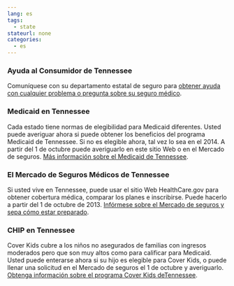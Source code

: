 ```yaml
--- 
lang: es 
tags: 
  - state
stateurl: none 
categories: 
  - es
--- 
```


### Ayuda al Consumidor de Tennessee

Comuníquese con su departamento estatal de seguro para [obtener ayuda con cualquier problema o pregunta sobre su seguro médico](http://www.tn.gov/insurance/). 

### Medicaid en Tennessee

Cada estado tiene normas  de elegibilidad para Medicaid diferentes.  Usted puede averiguar ahora si puede obtener los beneficios del programa Medicaid de Tennessee. Si no es elegible ahora, tal vez lo sea en el 2014. A partir del 1 de octubre puede averiguarlo en este sitio Web o en el Mercado de seguros. [Más información sobre el Medicaid de Tennessee](http://www.tn.gov/tenncare/members.shtml). 

###  El Mercado de Seguros Médicos de Tennessee

Si usted vive en Tennessee, puede usar el sitio Web HealthCare.gov para obtener cobertura médica, comparar los planes e inscribirse. Puede hacerlo a partir del 1 de octubre de 2013. [Infórmese sobre el Mercado de seguros y sepa cómo estar preparado](/es/how-can-i-get-ready-to-enroll-in-the-marketplace). 

### CHIP en Tennessee

Cover Kids cubre a los niños no asegurados de familias con ingresos moderados pero que son muy altos como para calificar para Medicaid. Usted puede enterarse ahora si su hijo es elegible para Cover Kids, o puede llenar una solicitud en el Mercado de seguros el 1 de octubre y averiguarlo. [Obtenga información sobre el programa Cover Kids deTennessee](http://www.coverkids.com/).
